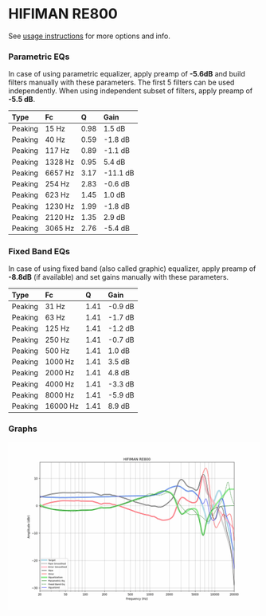 # HIFIMAN RE800
See [usage instructions](https://github.com/jaakkopasanen/AutoEq#usage) for more options and info.

### Parametric EQs
In case of using parametric equalizer, apply preamp of **-5.6dB** and build filters manually
with these parameters. The first 5 filters can be used independently.
When using independent subset of filters, apply preamp of **-5.5 dB**.

| Type    | Fc      |    Q | Gain     |
|:--------|:--------|:-----|:---------|
| Peaking | 15 Hz   | 0.98 | 1.5 dB   |
| Peaking | 40 Hz   | 0.59 | -1.8 dB  |
| Peaking | 117 Hz  | 0.89 | -1.1 dB  |
| Peaking | 1328 Hz | 0.95 | 5.4 dB   |
| Peaking | 6657 Hz | 3.17 | -11.1 dB |
| Peaking | 254 Hz  | 2.83 | -0.6 dB  |
| Peaking | 623 Hz  | 1.45 | 1.0 dB   |
| Peaking | 1230 Hz | 1.99 | -1.8 dB  |
| Peaking | 2120 Hz | 1.35 | 2.9 dB   |
| Peaking | 3065 Hz | 2.76 | -5.4 dB  |

### Fixed Band EQs
In case of using fixed band (also called graphic) equalizer, apply preamp of **-8.8dB**
(if available) and set gains manually with these parameters.

| Type    | Fc       |    Q | Gain    |
|:--------|:---------|:-----|:--------|
| Peaking | 31 Hz    | 1.41 | -0.9 dB |
| Peaking | 63 Hz    | 1.41 | -1.7 dB |
| Peaking | 125 Hz   | 1.41 | -1.2 dB |
| Peaking | 250 Hz   | 1.41 | -0.7 dB |
| Peaking | 500 Hz   | 1.41 | 1.0 dB  |
| Peaking | 1000 Hz  | 1.41 | 3.5 dB  |
| Peaking | 2000 Hz  | 1.41 | 4.8 dB  |
| Peaking | 4000 Hz  | 1.41 | -3.3 dB |
| Peaking | 8000 Hz  | 1.41 | -5.9 dB |
| Peaking | 16000 Hz | 1.41 | 8.9 dB  |

### Graphs
![](./HIFIMAN%20RE800.png)